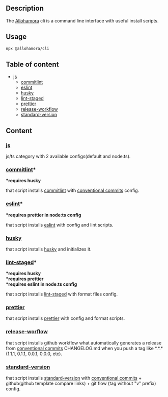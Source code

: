 ## Description

The [Allohamora](https://github.com/Allohamora) cli is a command line interface with useful install scripts.

## Usage

```bash
npx @allohamora/cli
```

## Table of content

- [js](#js)
  - [commitlint](#commitlint)
  - [eslint](#eslint)
  - [husky](#husky)
  - [lint-staged](#lint-staged)
  - [prettier](#prettier)
  - [release-workflow](#release-worflow)
  - [standard-version](#standard-version)

## Content

### [js](src/categories/js/index.ts)

js/ts category with 2 available configs(default and node:ts).

### [commitlint](src/categories/js/commitlint.ts)\*

**\*requires husky**

that script installs [commitlint](https://github.com/conventional-changelog/commitlint) with [conventional commits](https://www.conventionalcommits.org/en/v1.0.0/) config.

### [eslint](src/categories/js/eslint.ts)\*

**\*requires prettier in node:ts config**

that script installs [eslint](https://github.com/eslint/eslint) with config and lint scripts.

### [husky](src/categories/js/husky.ts)

that script installs [husky](https://github.com/typicode/husky) and initializes it.

### [lint-staged](src/categories/js/lint-staged.ts)\*

**\*requires husky**\
**\*requires prettier**\
**\*requires eslint in node:ts config**

that script installs [lint-staged](https://github.com/okonet/lint-staged) with format files config.

### [prettier](src/categories/js/prettier.ts)

that script installs [prettier](https://github.com/prettier/prettier) with config and format scripts.

### [release-worflow](src/categories/js/release-worflow.ts)

that script installs github workflow what automatically generates a release from [conventional commits](https://www.conventionalcommits.org/en/v1.0.0/) CHANGELOG.md when you push a tag like \*.\*.\*(1.1.1, 0.1.1, 0.0.1, 0.0.0, etc).

### [standard-version](src/categories/js/standard-verstion.ts)

that script installs [standard-version](https://github.com/conventional-changelog/standard-version) with [conventional commits](https://www.conventionalcommits.org/en/v1.0.0/) + github(github template compare links) + git flow (tag without "v" prefix) config.
